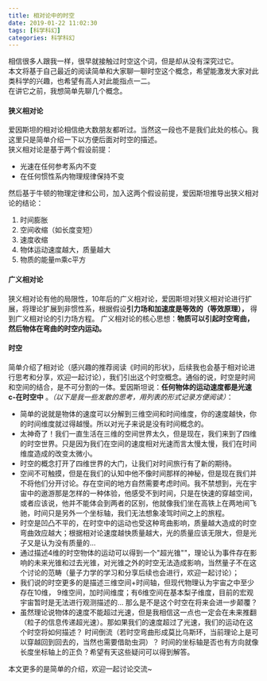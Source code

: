```yaml
---
title: 相对论中的时空
date: 2019-01-22 11:02:30
tags: [科学科幻]
categories: 科学科幻
---
```

  相信很多人跟我一样，很早就接触过时空这个词，但是却从没有深究过它。  
  本文将基于自己最近的阅读简单和大家聊一聊时空这个概念，希望能激发大家对此类科学的兴趣，也希望有高人对此能指点一二。  
  在讲它之前，我想简单先聊几个概念。  

#### 狭义相对论
  爱因斯坦的相对论相信绝大数朋友都听过。当然这一段也不是我们此处的核心。我这里只是简单介绍一下以方便后面对时空的描述。  
  狭义相对论是基于两个假设前提：
  * 光速在任何参考系内不变
  * 在任何惯性系内物理规律保持不变

  然后基于牛顿的物理定律和公司，加入这两个假设前提，爱因斯坦推导出狭义相对论的结论：
  1. 时间膨胀
  2. 空间收缩（如长度变短）
  3. 速度收缩
  4. 物体运动速度越大，质量越大
  5. 物质的能量m乘c平方

#### 广义相对论
  狭义相对论有他的局限性，10年后的广义相对论，爱因斯坦对狭义相对论进行扩展，将理论扩展到非惯性系，根据假设**引力场和加速度是等效的（等效原理），**  得到广义相对论的引力场方程。
  广义相对论的核心思想：**物质可以引起时空弯曲，然后物体在弯曲的时空内运动。**

#### 时空
  简单介绍了相对论（感兴趣的推荐阅读《时间的形状》，后续我也会基于相对论进行思考和分享，欢迎一起讨论），我们引出这个时空概念。通俗的说，时空是时间和空间的结合，是不可分割的一体。爱因斯坦说：**任何物体的运动速度都是光速c-在时空中** 。*（以下是我一些发散的思考，用列表的形式记录方便阅读）*：
  - 简单的说就是物体的速度可以分解到三维空间和时间维度，你的速度越快，你的时间维度就过得越慢。所以对光子来说是没有时间概念的。
  - 太神奇了！我们一直生活在三维的空间世界太久，但是现在，我们来到了四维的时空世界。只是因为我们在空间的速度相对光速而言太慢太慢，我们在时间维度造成的改变太微小。
  - 时空的概念打开了四维世界的大门，让我们对时间旅行有了新的期待。
  - 空间不可触摸，但是在我们的认知中他不像时间那样的神秘，但是现在我们并不将他们分开讨论。存在空间的地方自然需要考虑时间。我不禁想到，光在宇宙中的遨游那是怎样的一种体验，他感受不到时间，只是在快速的穿越空间，或者应该说，他并不能体会到两者的区别，他就像我们坐在高铁上在两地间飞驰，时间只是另外一个坐标轴，我们无法想象凌驾时间之上的旅程。
  - 时空是凹凸不平的，在时空中的运动也受这种弯曲影响，质量越大造成的时空弯曲效应越大；根据相对论速度越快质量越大，光的质量应该无限大，但是光子又是认为没有质量的...
  - 通过描述4维的时空物体的运动可以得到一个"超光锥""，理论认为事件存在影响的未来光锥和过去光锥，对光锥之外的时空无法造成影响，当然量子不在这个讨论的范畴（量子力学的学习和分享后续也会进行，欢迎一起讨论）；
  - 我们说的时空更多的是描述三维空间+时间轴，但现代物理认为宇宙之中至少存在10维， 9维空间，加时间维度；有6维空间在基本梨子维度，目前的宏观宇宙暂时是无法进行观测描述的... 那么是不是这个时空在将来会进一步颠覆？
  - 虽然理论说物体的速度不能超过光速，但是我相信这一点也一定会在未来推翻（粒子的信息传递超光速）。那如果我们的速度超过了光速，我们的运动在这个时空将如何描述？ 时间倒流（若时空弯曲形成莫比乌斯环，当前理论上是可以穿越回到回去的，当然也需要借助虫洞）？ 时间的坐标轴是否也有方向就像长度坐标轴上的正负？希望有天这些疑问可以得到解答。

本文更多的是简单的介绍，欢迎一起讨论交流~
